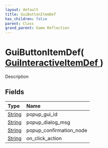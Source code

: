 ```yaml
---
layout: default
title: GuiButtonItemDef
has_children: false
parent: Class
grand_parent: Game Reflection
---
```

# GuiButtonItemDef( [ GuiInteractiveItemDef ](/riftbreaker-wiki/docs/game-reflection/classes/gui_interactive_item_def/) )
Description 

## Fields

| Type | Name |
|:----------|:--------------|
| [String](/riftbreaker-wiki/docs/game-reflection/components/string/) | popup_gui_id |
| [String](/riftbreaker-wiki/docs/game-reflection/components/string/) | popup_dialog_msg |
| [String](/riftbreaker-wiki/docs/game-reflection/components/string/) | popup_confirmation_node |
| [String](/riftbreaker-wiki/docs/game-reflection/components/string/) | on_click_action |


